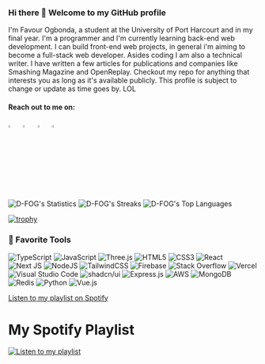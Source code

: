 ### Hi there 👋 Welcome to my GitHub profile
I'm Favour Ogbonda, a student at the University of Port Harcourt and in my final year. I'm a programmer and I'm currently learning back-end web development. I can build front-end web projects, in general i'm aiming to become a full-stack web developer. Asides coding I am also a technical writer. I have written a few articles for publications and companies like Smashing Magazine and OpenReplay. Checkout my repo for anything that interests you as long as it's available publicly. This profile is subject to change or update as time goes by. LOL

#### Reach out to me on:
[<img src="https://github.com/sciencepal/sciencepal/blob/master/assets/discord-round.svg" width="3.5%"/>](https://discord.gg/) &nbsp; 
[<img src="https://img.icons8.com/color/48/000000/twitter.png" width="3.5%"/>](https://twitter.com/FlynnFavour) &nbsp; 
[<img src="https://img.icons8.com/color/48/000000/linkedin.png" width="3.5%"/>](https://ng.linkedin.com/in/favour-ogbonda-612a94231) &nbsp; 
<a href="mailto:ogbondafavour9@gmail.com"> <img src="https://img.icons8.com/fluent/48/000000/gmail.png" width="3.5%"/> </a>

 <!-- &nbsp; 
<a href="https://twitter.com/FlynnFavour">
  <img align="left" src="https://custom-icon-badges.demolab.com/badge/follow_me-blue?logo=twitter&logoColor=fff" alt="twitter"/>
</a> -->



<!-- <a href="https://ng.linkedin.com/in/favour-ogbonda-612a94231">
  <img src="https://custom-icon-badges.demolab.com/badge/follow_me-blue?logo=linkedin&logoColor=fff" alt="linkedin"/>
</a> -->

![D-FOG's Statistics](https://github-readme-stats.vercel.app/api?username=D-FOG&theme=slateorange&show_icons=true&hide_border=true&count_private=true)
![D-FOG's Streaks](https://github-readme-streak-stats.herokuapp.com/?user=d-fog&theme=coral&hide_border=true)
![D-FOG's Top Languages](https://github-readme-stats.vercel.app/api/top-langs/?username=d-fog&theme=slateorange&show_icons=true&hide_border=true&layout=compact)<br>

<!-- ![Manuel-co's Streak](https://github-readme-streak-stats.herokuapp.com/?user=Manuel-co&theme=slateorange&hide_border=true) -->
[![trophy](https://github-profile-trophy.vercel.app/?username=d-fog&theme=juicyfresh&no-frame=true&row=1&&margin-w=20&no-bg=true)](https://github-profile-trophy.vercel.app/?username=sciencepal&theme=juicyfresh&no-frame=true&row=1&&margin-w=20&no-bg=true)

### 🧰 Favorite Tools
![TypeScript](https://img.shields.io/badge/typescript-%23007ACC.svg?style=for-the-badge&logo=typescript&logoColor=white)
![JavaScript](https://img.shields.io/badge/javascript-%23323330.svg?style=for-the-badge&logo=javascript&logoColor=%23F7DF1E)
![Three.js](https://img.shields.io/badge/Three.js-black?style=for-the-badge&logo=Three.js&logoColor=white)
![HTML5](https://img.shields.io/badge/html5-%23E34F26.svg?style=for-the-badge&logo=html5&logoColor=white)
![CSS3](https://img.shields.io/badge/css3-%231572B6.svg?style=for-the-badge&logo=css3&logoColor=white)
![React](https://img.shields.io/badge/react-%2320232a.svg?style=for-the-badge&logo=react&logoColor=%2361DAFB)
![Next JS](https://img.shields.io/badge/Next.js-black?style=for-the-badge&logo=Next.js&logoColor=white)
![NodeJS](https://img.shields.io/badge/node.js-6DA55F?style=for-the-badge&logo=node.js&logoColor=white)
![TailwindCSS](https://img.shields.io/badge/tailwindcss-%2338B2AC.svg?style=for-the-badge&logo=tailwind-css&logoColor=white)
![Firebase](https://img.shields.io/badge/firebase-%23039BE5.svg?style=for-the-badge&logo=firebase)
![Stack Overflow](https://img.shields.io/badge/-Stackoverflow-FE7A16?style=for-the-badge&logo=stack-overflow&logoColor=white)
![Vercel](https://img.shields.io/badge/vercel-%23000000.svg?style=for-the-badge&logo=vercel&logoColor=white)
![Visual Studio Code](https://img.shields.io/badge/Visual%20Studio%20Code-0078d7.svg?style=for-the-badge&logo=visual-studio-code&logoColor=white)
![shadcn/ui](https://img.shields.io/badge/shields.io-black?style=for-the-badge&logo=shadcnui&logoColor=white)
![Express.js](https://img.shields.io/badge/Express.js-000000?style=for-the-badge&logo=express&logoColor=white)
![AWS](https://img.shields.io/badge/AWS-232F3E?style=for-the-badge&logo=amazonaws&logoColor=white)
![MongoDB](https://img.shields.io/badge/MongoDB-47A248?style=for-the-badge&logo=mongodb&logoColor=white)
![Redis](https://img.shields.io/badge/Redis-D12D12?style=for-the-badge&logo=redis&logoColor=white)
![Python](https://img.shields.io/badge/Python-3776AB?style=for-the-badge&logo=python&logoColor=white)
![Vue.js](https://img.shields.io/badge/Vue.js-4FC08D?style=for-the-badge&logo=vue.js&logoColor=white)

[Listen to my playlist on Spotify](https://open.spotify.com/embed/playlist/6gQdRZNrvXD9WnvoKJjdKw?utm_source=generator)
# My Spotify Playlist

[![Listen to my playlist](https://images-wixmp-ed30a86b8c4ca887773594c2.wixmp.com/i/d96bb958-4e6c-4ce0-9447-fbe226fbbecf/dfsu704-35f86d90-74dc-40ca-a6e6-a488bd7ea1c3.jpg)](https://open.spotify.com/playlist/15mGnAJpA8v0e2h8Q2OTAU?si=7099cf5f4ea945f9)


<!-- <p align="left">
  <img width="320" height="445" src="https://spotify-github-profile.kittinanx.com/api/view?uid=21jsj34glwsu3dboqjpqzm2sa&cover_image=true&theme=default&bar_color=ff0000&bar_color_cover=true">
</p>

https://open.spotify.com/user/89018rqysq1xfvsqfc9mp7jzs?si=9add036cf06f4124 -->

<!--
**D-FOG/D-FOG** is a ✨ _special_ ✨ repository because its `README.md` (this file) appears on your GitHub profile.

Here are some ideas to get you started:

- 🔭 I’m currently working on ...
- 🌱 I’m currently learning ...
- 👯 I’m looking to collaborate on ...
- 🤔 I’m looking for help with ...
- 💬 Ask me about ...
- 📫 How to reach me: ...
- 😄 Pronouns: ...
- ⚡ Fun fact: ...
-->
